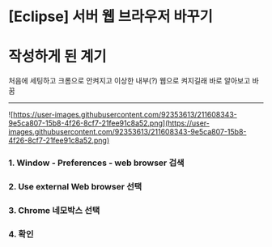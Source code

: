 # [Eclipse] 서버 웹 브라우저 바꾸기

# 작성하게 된 계기

처음에 세팅하고 크롬으로 안켜지고 이상한 내부(?) 웹으로 켜지길래 바로 알아보고 바꿈

---

![https://user-images.githubusercontent.com/92353613/211608343-9e5ca807-15b8-4f26-8cf7-21fee91c8a52.png](https://user-images.githubusercontent.com/92353613/211608343-9e5ca807-15b8-4f26-8cf7-21fee91c8a52.png)

### 1. Window - Preferences - web browser 검색

### 2. Use external Web browser 선택

### 3. Chrome 네모박스 선택

### 4. 확인
